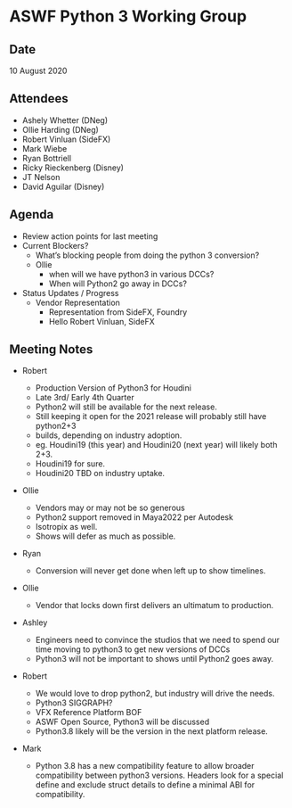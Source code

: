 # ASWF Python 3 Working Group
## Date
10 August 2020

## Attendees
* Ashely Whetter (DNeg)
* Ollie Harding (DNeg)
* Robert Vinluan (SideFX)
* Mark Wiebe
* Ryan Bottriell
* Ricky Rieckenberg (Disney)
* JT Nelson
* David Aguilar (Disney)

## Agenda
* Review action points for last meeting
* Current Blockers?
  * What’s blocking people from doing the python 3 conversion?
  * Ollie
    * when will we have python3 in various DCCs?
    * When will Python2 go away in DCCs?
* Status Updates / Progress
  * Vendor Representation
    * Representation from SideFX, Foundry
    * Hello Robert Vinluan, SideFX

## Meeting Notes
* Robert
  * Production Version of Python3 for Houdini
  * Late 3rd/ Early 4th Quarter
  * Python2 will still be available for the next release.
  * Still keeping it open for the 2021 release will probably still have python2+3
  * builds, depending on industry adoption.
  * eg. Houdini19 (this year) and Houdini20 (next year) will likely both 2+3.
  * Houdini19 for sure.
  * Houdini20 TBD on industry uptake.

* Ollie
  * Vendors may or may not be so generous
  * Python2 support removed in Maya2022 per Autodesk
  * Isotropix as well.
  * Shows will defer as much as possible.

* Ryan
  * Conversion will never get done when left up to show timelines.

* Ollie
  * Vendor that locks down first delivers an ultimatum to production.

* Ashley
  * Engineers need to convince the studios that we need to spend our time
    moving to python3 to get new versions of DCCs
  * Python3 will not be important to shows until Python2 goes away.

* Robert
  * We would love to drop python2, but industry will drive the needs.
  * Python3 SIGGRAPH?
  * VFX Reference Platform BOF
  * ASWF Open Source, Python3 will be discussed
  * Python3.8 likely will be the version in the next platform release.

* Mark
  * Python 3.8 has a new compatibility feature to allow broader compatibility
    between python3 versions.  Headers look for a special define and exclude
    struct details to define a minimal ABI for compatibility.
